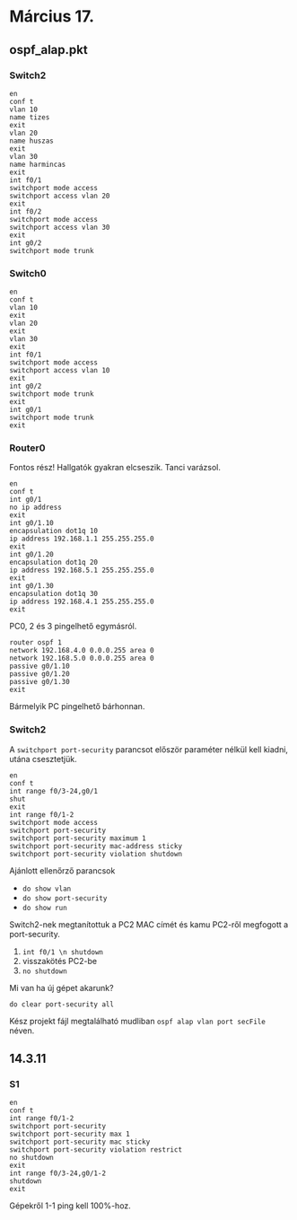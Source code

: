 # Március 17.

## ospf_alap.pkt

### Switch2

```
en
conf t
vlan 10
name tizes
exit
vlan 20
name huszas
exit
vlan 30
name harmincas
exit
int f0/1
switchport mode access
switchport access vlan 20
exit
int f0/2
switchport mode access
switchport access vlan 30
exit
int g0/2
switchport mode trunk

```

### Switch0

```
en
conf t
vlan 10
exit
vlan 20
exit
vlan 30
exit
int f0/1
switchport mode access
switchport access vlan 10
exit
int g0/2
switchport mode trunk
exit
int g0/1
switchport mode trunk
exit

```

### Router0

Fontos rész! Hallgatók gyakran elcseszik. Tanci varázsol.

```
en
conf t
int g0/1
no ip address
exit
int g0/1.10
encapsulation dot1q 10
ip address 192.168.1.1 255.255.255.0
exit
int g0/1.20
encapsulation dot1q 20
ip address 192.168.5.1 255.255.255.0
exit
int g0/1.30
encapsulation dot1q 30
ip address 192.168.4.1 255.255.255.0
exit

```

PC0, 2 és 3 pingelhető egymásról.

```
router ospf 1
network 192.168.4.0 0.0.0.255 area 0
network 192.168.5.0 0.0.0.255 area 0
passive g0/1.10
passive g0/1.20
passive g0/1.30
exit

```

Bármelyik PC pingelhető bárhonnan.

### Switch2

A `switchport port-security` parancsot először paraméter nélkül kell kiadni, utána csesztetjük.

```
en
conf t
int range f0/3-24,g0/1
shut
exit
int range f0/1-2
switchport mode access
switchport port-security
switchport port-security maximum 1
switchport port-security mac-address sticky
switchport port-security violation shutdown

```

Ajánlott ellenőrző parancsok
- `do show vlan`
- `do show port-security`
- `do show run`

Switch2-nek megtanítottuk a PC2 MAC címét és kamu PC2-ről megfogott a port-security.

1. `int f0/1 \n shutdown`
2. visszakötés PC2-be
3. `no shutdown`

Mi van ha új gépet akarunk?

`do clear port-security all`

Kész projekt fájl megtalálható mudliban `ospf alap vlan port secFile` néven.

## 14.3.11

### S1

```
en
conf t
int range f0/1-2
switchport port-security
switchport port-security max 1
switchport port-security mac sticky
switchport port-security violation restrict
no shutdown
exit
int range f0/3-24,g0/1-2
shutdown
exit

```

Gépekről 1-1 ping kell 100%-hoz.
